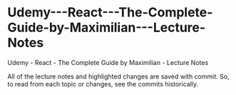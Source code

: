 # Udemy---React---The-Complete-Guide-by-Maximilian---Lecture-Notes

Udemy - React - The Complete Guide by Maximilian - Lecture Notes

All of the lecture notes and highlighted changes are saved with commit.
So, to read from each topic or changes, see the commits historically.
